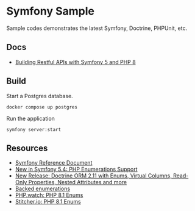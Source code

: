 # Symfony Sample

Sample codes demonstrates the latest Symfony, Doctrine, PHPUnit, etc. 

## Docs

* [Building Restful APIs with Symfony 5 and PHP 8](./docs/rest.md)

## Build 

Start a Postgres database.

```
docker compose up postgres
```

Run the application

```
symfony server:start
```

## Resources

* [Symfony Reference Document](https://symfony.com/doc/current/index.html)
* [New in Symfony 5.4: PHP Enumerations Support](https://symfony.com/blog/new-in-symfony-5-4-php-enumerations-support)
* [New Release: Doctrine ORM 2.11 with Enums, Virtual Columns, Read-Only Properties, Nested Attributes and more](https://www.doctrine-project.org/2022/01/11/orm-2.11.html)
* [Backed enumerations](https://www.php.net/manual/en/language.enumerations.backed.php)
* [PHP.watch: PHP 8.1 Enums](https://php.watch/versions/8.1/enums)
* [Stitcher.io: PHP 8.1 Enums](https://stitcher.io/blog/php-enums)

